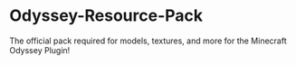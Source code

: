 # Odyssey-Resource-Pack

The official pack required for models, textures, and more for the Minecraft Odyssey Plugin!

